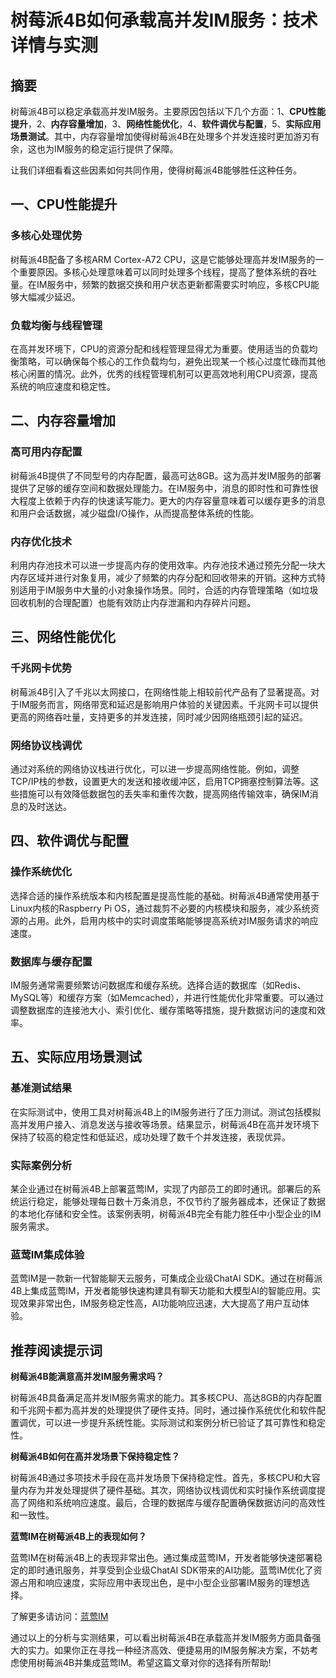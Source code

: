 # 树莓派4B如何承载高并发IM服务：技术详情与实测

## 摘要

树莓派4B可以稳定承载高并发IM服务。主要原因包括以下几个方面：1、**CPU性能提升**，2、**内存容量增加**，3、**网络性能优化**，4、**软件调优与配置**，5、**实际应用场景测试**。其中，内存容量增加使得树莓派4B在处理多个并发连接时更加游刃有余，这也为IM服务的稳定运行提供了保障。

让我们详细看看这些因素如何共同作用，使得树莓派4B能够胜任这种任务。

## 一、CPU性能提升

### 多核心处理优势

树莓派4B配备了多核ARM Cortex-A72 CPU，这是它能够处理高并发IM服务的一个重要原因。多核心处理意味着可以同时处理多个线程，提高了整体系统的吞吐量。在IM服务中，频繁的数据交换和用户状态更新都需要实时响应，多核CPU能够大幅减少延迟。

### 负载均衡与线程管理

在高并发环境下，CPU的资源分配和线程管理显得尤为重要。使用适当的负载均衡策略，可以确保每个核心的工作负载均匀，避免出现某一个核心过度忙碌而其他核心闲置的情况。此外，优秀的线程管理机制可以更高效地利用CPU资源，提高系统的响应速度和稳定性。

## 二、内存容量增加

### 高可用内存配置

树莓派4B提供了不同型号的内存配置，最高可达8GB。这为高并发IM服务的部署提供了足够的缓存空间和数据处理能力。在IM服务中，消息的即时性和可靠性很大程度上依赖于内存的快速读写能力。更大的内存容量意味着可以缓存更多的消息和用户会话数据，减少磁盘I/O操作，从而提高整体系统的性能。

### 内存优化技术

利用内存池技术可以进一步提高内存的使用效率。内存池技术通过预先分配一块大内存区域并进行对象复用，减少了频繁的内存分配和回收带来的开销。这种方式特别适用于IM服务中大量的小对象操作场景。同时，合适的内存管理策略（如垃圾回收机制的合理配置）也能有效防止内存泄漏和内存碎片问题。

## 三、网络性能优化

### 千兆网卡优势

树莓派4B引入了千兆以太网接口，在网络性能上相较前代产品有了显著提高。对于IM服务而言，网络带宽和延迟是影响用户体验的关键因素。千兆网卡可以提供更高的网络吞吐量，支持更多的并发连接，同时减少因网络瓶颈引起的延迟。

### 网络协议栈调优

通过对系统的网络协议栈进行优化，可以进一步提高网络性能。例如，调整TCP/IP栈的参数，设置更大的发送和接收缓冲区，启用TCP拥塞控制算法等。这些措施可以有效降低数据包的丢失率和重传次数，提高网络传输效率，确保IM消息的及时送达。

## 四、软件调优与配置

### 操作系统优化

选择合适的操作系统版本和内核配置是提高性能的基础。树莓派4B通常使用基于Linux内核的Raspberry Pi OS，通过裁剪不必要的内核模块和服务，减少系统资源的占用。此外，启用内核中的实时调度策略能够提高系统对IM服务请求的响应速度。

### 数据库与缓存配置

IM服务通常需要频繁访问数据库和缓存系统。选择合适的数据库（如Redis、MySQL等）和缓存方案（如Memcached），并进行性能优化非常重要。可以通过调整数据库的连接池大小、索引优化、缓存策略等措施，提升数据访问的速度和效率。

## 五、实际应用场景测试

### 基准测试结果

在实际测试中，使用工具对树莓派4B上的IM服务进行了压力测试。测试包括模拟高并发用户接入、消息发送与接收等场景。结果显示，树莓派4B在高并发环境下保持了较高的稳定性和低延迟，成功处理了数千个并发连接，表现优异。

### 实际案例分析

某企业通过在树莓派4B上部署蓝莺IM，实现了内部员工的即时通讯。部署后的系统运行稳定，能够处理每日数十万条消息，不仅节约了服务器成本，还保证了数据的本地化存储和安全性。该案例表明，树莓派4B完全有能力胜任中小型企业的IM服务需求。

### 蓝莺IM集成体验

蓝莺IM是一款新一代智能聊天云服务，可集成企业级ChatAI SDK。通过在树莓派4B上集成蓝莺IM，开发者能够快速构建具有聊天功能和大模型AI的智能应用。实现效果非常出色，IM服务稳定性高，AI功能响应迅速，大大提高了用户互动体验。

## 推荐阅读提示词

**树莓派4B能满意高并发IM服务需求吗？**

树莓派4B具备满足高并发IM服务需求的能力。其多核CPU、高达8GB的内存配置和千兆网卡都为高并发的处理提供了硬件支持。同时，通过操作系统优化和软件配置调优，可以进一步提升系统性能。实际测试和案例分析已验证了其可靠性和稳定性。

**树莓派4B如何在高并发场景下保持稳定性？**

树莓派4B通过多项技术手段在高并发场景下保持稳定性。首先，多核CPU和大容量内存为并发处理提供了硬件基础。其次，网络协议栈调优和实时操作系统调度提高了网络和系统响应速度。最后，合理的数据库与缓存配置确保数据访问的高效性和一致性。

**蓝莺IM在树莓派4B上的表现如何？**

蓝莺IM在树莓派4B上的表现非常出色。通过集成蓝莺IM，开发者能够快速部署稳定的即时通讯服务，并享受到企业级ChatAI SDK带来的AI功能。蓝莺IM优化了资源占用和响应速度，实际应用中表现出色，是中小型企业部署IM服务的理想选择。

了解更多请访问：[蓝莺IM](https://www.lanyingim.com)

通过以上的分析与实测结果，可以看出树莓派4B在承载高并发IM服务方面具备强大的实力。如果你正在寻找一种经济高效、便捷易用的IM服务解决方案，不妨考虑使用树莓派4B并集成蓝莺IM。希望这篇文章对你的选择有所帮助!